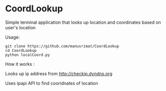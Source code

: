 # CoordLookup
Simple terminal application that looks up location and coordinates based on user's location

Usage:
```
git clone https://github.com/manusrimat/CoordLookup
cd CoordLookup
python localCoord.py
```
How it works :

Looks up ip address from http://checkip.dyndns.org

Uses ipapi API to find cooridnates of location
